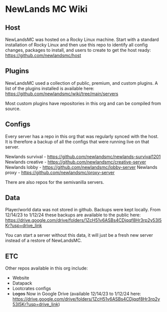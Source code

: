 # NewLands MC Wiki

## Host

NewLandsMC was hosted on a Rocky Linux machine. Start with a standard installation of Rocky Linux and then use this repo to identify all config changes, packages to install, and users to create to get the host ready: https://github.com/newlandsmc/host

## Plugins

NewLandsMC used a collection of public, premium, and custom plugins. A list of the plugins installed is available here: https://github.com/newlandsmc/wiki/tree/main/servers

Most custom plugins have repositories in this org and can be compiled from source.

## Configs

Every server has a repo in this org that was regularly synced with the host. It is therefore a backup of all the configs that were running live on that server.

Newlands survival - https://github.com/newlandsmc/newlands-survival1201
Newlands creative - https://github.com/newlandsmc/creative-server
Newlands lobby - https://github.com/newlandsmc/lobby-server
Newlands proxy - https://github.com/newlandsmc/proxy-server

There are also repos for the semivanilla servers.

## Data

Player/world data was not stored in github. Backups were kept locally. From 12/14/23 to 1/12/24 these backups are available to the public here: https://drive.google.com/drive/folders/1ZcH51v6ASBs4CDjqqf8Hr3rp2y53I5Kr?usp=drive_link

You can start a server without this data, it will just be a fresh new server instead of a restore of NewLandsMC.

## ETC

Other repos available in this org include:

- Website
- Datapack
- Lootcrates configs
- ~~Logos~~ Now in Google Drive (available 12/14/23 to 1/12/24 here: https://drive.google.com/drive/folders/1ZcH51v6ASBs4CDjqqf8Hr3rp2y53I5Kr?usp=drive_link)

